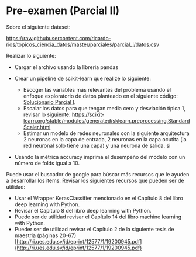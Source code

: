 # Pre-examen (Parcial II) 

Sobre el siguiente dataset: 

https://raw.githubusercontent.com/ricardo-rios/topicos_ciencia_datos/master/parciales/parcial_i/datos.csv

Realizar lo siguiente: 

* Cargar el archivo usando la líbreria pandas  
* Crear un pipeline de scikit-learn que realize lo siguiente: 
   * Escoger las variables más relevantes del problema usando el enfoque exploratorio de datos planteado en el siguiente código: [Solucionario Parcial I](https://github.com/ricardo-rios/topicos_ciencia_datos/blob/master/parciales/parcial_i/Solucionario_ParcialI_enfoque_exploratorio.ipynb). 
   * Escalar los datos para que tengan media cero y desviación típica 1, revisar lo siguiente: https://scikit-learn.org/stable/modules/generated/sklearn.preprocessing.StandardScaler.html
   * Estimar un modelo de redes neuronales con la siguiente arquitectura  2 neuronas en la capa de entrada, 2 neuronas en la capa ocutlta (la red neuronal solo tiene una capa) y una neurona de salida.  si 

* Usando la métrica accuracy imprima el desempeño del modelo con un número de folds igual a 10.  
 
Puede usar el buscador de google para búscar más recursos
que le ayuden a desarrollar los items. Revisar los siguientes 
recursos que pueden ser de utilidad:

* Usar el Wrapper KerasClassifier mencionado en el  Capítulo 8 del libro deep learning with Python. 
* Revisar el Capítulo 8 del libro deep learning with Python.  
* Puede ser de utilidad revisar el Capítulo 14 del libro machine learning with Python.  
* Pueder ser de utilidad revisar el Capítulo 2 de la siguiente tesis de maestria (páginas 20-67) [http://ri.ues.edu.sv/id/eprint/12577/1/19200945.pdf](http://ri.ues.edu.sv/id/eprint/12577/1/19200945.pdf)  




